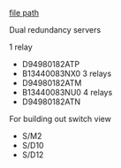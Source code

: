 
[file path](<file:///C:\Users\jnetherton\G&W Electric Co\US-PowerGridAutomation - Documents\_Lazer\Camp Carroll - 108664 - 106176>)

Dual redundancy servers

1 relay
- D94980182ATP
- B13440083NX0
3 relays
- D94980182ATM
- B13440083NU0
4 relays
- D94980182ATN


For building out switch view
- S/M2
- S/D10
- S/D12